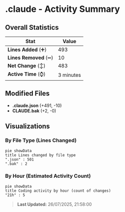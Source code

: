 # .claude - Activity Summary 

## Overall Statistics

| Stat                   | Value                                                             |
| ---------------------- | ----------------------------------------------------------------- |
| **Lines Added** (➕)   | 493                                          |
| **Lines Removed** (➖) | 10                                        |
| **Net Change** (↕)    | 483                |
| **Active Time** (⌚)   | 3 minutes |


## Modified Files
- **.claude.json** (+491, -10)
- **CLAUDE.bak** (+2, -0)

## Visualizations

### By File Type (Lines Changed)

```mermaid
pie showData
title Lines changed by file type
".json" : 501
".bak" : 2
```

### By Hour (Estimated Activity Count)

```mermaid
pie showData
title Coding activity by hour (count of changes)
"21h" : 5
```


> **Last Updated:** 26/07/2025, 21:58:00